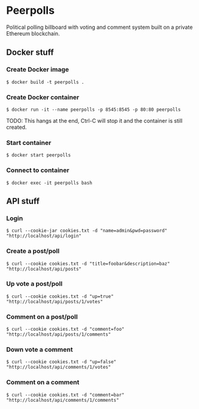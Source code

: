 # Peerpolls

Political polling billboard with voting and comment system built on a private Ethereum blockchain.

## Docker stuff

### Create Docker image

`$ docker build -t peerpolls .`

### Create Docker container

`$ docker run -it --name peerpolls -p 8545:8545 -p 80:80 peerpolls`

TODO: This hangs at the end, Ctrl-C will stop it and the container is still created.

### Start container

`$ docker start peerpolls`

### Connect to container

`$ docker exec -it peerpolls bash`

## API stuff

### Login

`$ curl --cookie-jar cookies.txt -d "name=admin&pwd=password" "http://localhost/api/login"`

### Create a post/poll

`$ curl --cookie cookies.txt -d "title=foobar&description=baz" "http://localhost/api/posts"`

### Up vote a post/poll

`$ curl --cookie cookies.txt -d "up=true" "http://localhost/api/posts/1/votes"`

### Comment on a post/poll

`$ curl --cookie cookies.txt -d "comment=foo" "http://localhost/api/posts/1/comments"`

### Down vote a comment

`$ curl --cookie cookies.txt -d "up=false" "http://localhost/api/comments/1/votes"`

### Comment on a comment

`$ curl --cookie cookies.txt -d "comment=bar" "http://localhost/api/comments/1/comments"`


